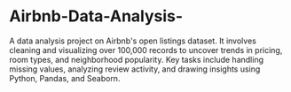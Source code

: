 # Airbnb-Data-Analysis-
A data analysis project on Airbnb's open listings dataset. It involves cleaning and visualizing over 100,000 records to uncover trends in pricing, room types, and neighborhood popularity. Key tasks include handling missing values, analyzing review activity, and drawing insights using Python, Pandas, and Seaborn.
